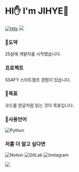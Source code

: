 # HI✋ I'm JIHYE👩

[![Hits](https://hits.seeyoufarm.com/api/count/incr/badge.svg?url=https%3A%2F%2Fgithub.com%2Fuser-jihye&count_bg=%23181717&title_bg=%23181717&icon=github.svg&icon_color=%23E7E7E7&title=Github&edge_flat=false)](https://hits.seeyoufarm.com) <a href="mailto:bakcy9842@naver.com"><img src="https://img.shields.io/badge/Gmail-d14836?style=flat-square&logo=Gmail&logoColor=white&link=leegm1798@naver.com"/></a>

### 👶도약
25살에 개발자를 시작했습니다.

### 프로젝트
SSAFY 스타트캠프 경험이 있습니다.

### 🐏목표
코드를 한글처럼 읽는 것이 목표입니다.

### 🌳사용언어
![Python](https://img.shields.io/badge/python-3670A0?style=for-the-badge&logo=python&logoColor=ffdd54)

### 저를 더 알고 싶다면
![Notion](https://img.shields.io/badge/Notion-%23000000.svg?style=for-the-badge&logo=notion&logoColor=white)
![GitLab](https://img.shields.io/badge/gitlab-%23181717.svg?style=for-the-badge&logo=gitlab&logoColor=white)
![Instagram](https://img.shields.io/badge/Instagram-%23E4405F.svg?style=for-the-badge&logo=Instagram&logoColor=white)

 <img src="https://github-readme-stats.vercel.app/api?username=user-jihye&show_icons=true&theme=gotham">
